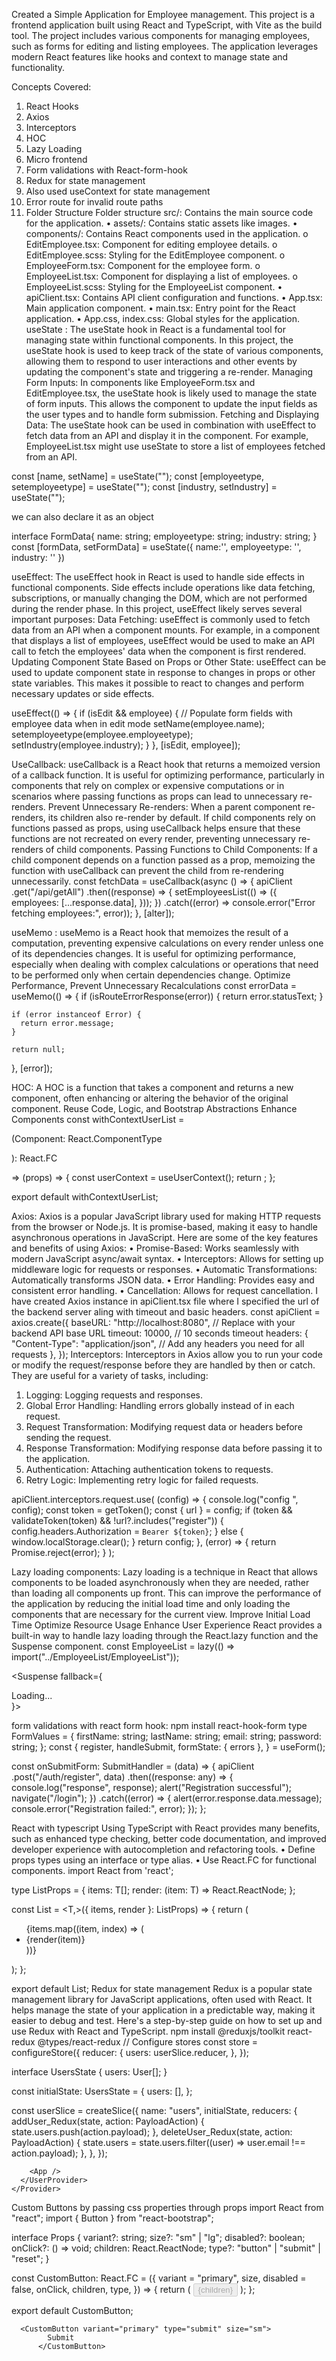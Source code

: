 Created a Simple Application for Employee management. This project is a frontend application built using React and TypeScript, with Vite as the build tool. The project includes various components for managing employees, such as forms for editing and listing employees. The application leverages modern React features like hooks and context to manage state and functionality.

Concepts Covered:
1.	React Hooks
2.	Axios
3.	Interceptors
4.	HOC
5.	Lazy Loading
6.	Micro frontend
7.	Form validations with React-form-hook
8.	Redux for state management
9.	Also used useContext for state management
10.	Error route for invalid route paths
11.	Folder Structure
Folder structure
src/: Contains the main source code for the application.
•	assets/: Contains static assets like images.
•	components/: Contains React components used in the application.
o	EditEmployee.tsx: Component for editing employee details.
o	EditEmployee.scss: Styling for the EditEmployee component.
o	EmployeeForm.tsx: Component for the employee form.
o	EmployeeList.tsx: Component for displaying a list of employees.
o	EmployeeList.scss: Styling for the EmployeeList component.
•	apiClient.tsx: Contains API client configuration and functions.
•	App.tsx: Main application component.
•	main.tsx: Entry point for the React application.
•	App.css, index.css: Global styles for the application.
useState :
The useState hook in React is a fundamental tool for managing state within functional components. In this project, the useState hook is used to keep track of the state of various components, allowing them to respond to user interactions and other events by updating the component's state and triggering a re-render.
Managing Form Inputs: In components like EmployeeForm.tsx and EditEmployee.tsx, the useState hook is likely used to manage the state of form inputs. This allows the component to update the input fields as the user types and to handle form submission.
Fetching and Displaying Data: The useState hook can be used in combination with useEffect to fetch data from an API and display it in the component. For example, EmployeeList.tsx might use useState to store a list of employees fetched from an API.

  const [name, setName] = useState("");
  const [employeetype, setemployeetype] = useState("");
  const [industry, setIndustry] = useState("");
 
we can also declare it as an object

interface FormData{
  name: string;
  employeetype: string;
  industry: string;
}
  const [formData, setFormData] = useState<FormData>({
    name:'',
    employeetype: '',
    industry: ''
  })

useEffect:
The useEffect hook in React is used to handle side effects in functional components. Side effects include operations like data fetching, subscriptions, or manually changing the DOM, which are not performed during the render phase. In this project, useEffect likely serves several important purposes:
Data Fetching: useEffect is commonly used to fetch data from an API when a component mounts. For example, in a component that displays a list of employees, useEffect would be used to make an API call to fetch the employees' data when the component is first rendered.
Updating Component State Based on Props or Other State: useEffect can be used to update component state in response to changes in props or other state variables. This makes it possible to react to changes and perform necessary updates or side effects.

  useEffect(() => {
    if (isEdit && employee) {
      // Populate form fields with employee data when in edit mode
      setName(employee.name);
      setemployeetype(employee.employeetype);
      setIndustry(employee.industry);
    }
  }, [isEdit, employee]);


UseCallback:
useCallback is a React hook that returns a memoized version of a callback function. It is useful for optimizing performance, particularly in components that rely on complex or expensive computations or in scenarios where passing functions as props can lead to unnecessary re-renders.
Prevent Unnecessary Re-renders: When a parent component re-renders, its children also re-render by default. If child components rely on functions passed as props, using useCallback helps ensure that these functions are not recreated on every render, preventing unnecessary re-renders of child components. 
Passing Functions to Child Components: If a child component depends on a function passed as a prop, memoizing the function with useCallback can prevent the child from re-rendering unnecessarily.
const fetchData = useCallback(async () => {
    apiClient
      .get("/api/getAll")
      .then((response) => {
        setEmployeesList(() => ({
          employees: [...response.data],
        }));
      })
      .catch((error) => console.error("Error fetching employees:", error));
  }, [alter]);

useMemo :
useMemo is a React hook that memoizes the result of a computation, preventing expensive calculations on every render unless one of its dependencies changes. It is useful for optimizing performance, especially when dealing with complex calculations or operations that need to be performed only when certain dependencies change.
Optimize Performance, Prevent Unnecessary Recalculations
 const errorData = useMemo(() => {
    if (isRouteErrorResponse(error)) {
      return error.statusText;
    }

    if (error instanceof Error) {
      return error.message;
    }

    return null;
  }, [error]);


HOC:
A HOC is a function that takes a component and returns a new component, often enhancing or altering the behavior of the original component.
Reuse Code, Logic, and Bootstrap Abstractions
Enhance Components
const withContextUserList =
  <P extends object>(Component: React.ComponentType<P>): React.FC<P> =>
  (props) => {
    const userContext = useUserContext();
    return <Component {...props} userContext={userContext} />;
  };

export default withContextUserList;

Axios:
Axios is a popular JavaScript library used for making HTTP requests from the browser or Node.js. It is promise-based, making it easy to handle asynchronous operations in JavaScript. Here are some of the key features and benefits of using Axios:
•	Promise-Based: Works seamlessly with modern JavaScript async/await syntax.
•	Interceptors: Allows for setting up middleware logic for requests or responses.
•	Automatic Transformations: Automatically transforms JSON data.
•	Error Handling: Provides easy and consistent error handling.
•	Cancellation: Allows for request cancellation.
I have created Axios instance in apiClient.tsx file where I specified the url of the backend server aling with timeout and basic headers.
const apiClient = axios.create({
  baseURL: "http://localhost:8080", // Replace with your backend API base URL
  timeout: 10000, // 10 seconds timeout
  headers: {
    "Content-Type": "application/json",
    // Add any headers you need for all requests
  },
});
Interceptors:
Interceptors in Axios allow you to run your code or modify the request/response before they are handled by then or catch. They are useful for a variety of tasks, including:
1.	Logging: Logging requests and responses.
2.	Global Error Handling: Handling errors globally instead of in each request.
3.	Request Transformation: Modifying request data or headers before sending the request.
4.	Response Transformation: Modifying response data before passing it to the application.
5.	Authentication: Attaching authentication tokens to requests.
6.	Retry Logic: Implementing retry logic for failed requests.

apiClient.interceptors.request.use(
  (config) => {
    console.log("config ", config);
    const token = getToken();
    const { url } = config;
    if (token && validateToken(token) && !url?.includes("register")) {
      config.headers.Authorization = `Bearer ${token}`;
    } else {
      window.localStorage.clear();
    }
    return config;
  },
  (error) => {
    return Promise.reject(error);
  }
);


Lazy loading components:
Lazy loading is a technique in React that allows components to be loaded asynchronously when they are needed, rather than loading all components up front. This can improve the performance of the application by reducing the initial load time and only loading the components that are necessary for the current view.
Improve Initial Load Time
Optimize Resource Usage
Enhance User Experience
React provides a built-in way to handle lazy loading through the React.lazy function and the Suspense component.
  const EmployeeList = lazy(() => import("../EmployeeList/EmployeeList"));

   <Suspense fallback={<div>Loading...</div>}>
            <EmployeeList alter={alter} updateAlter={updateAlter} />
          </Suspense>

form validations with react form hook:
npm install react-hook-form
type FormValues = { firstName: string; lastName: string; email: string; password: string; };
const {
    register,
    handleSubmit,
    formState: { errors },
  } = useForm<RegisterFormData>();

 const onSubmitForm: SubmitHandler<RegisterFormData> = (data) => {
    apiClient
      .post("/auth/register", data)
      .then((response: any) => {
        console.log("response", response);
        alert("Registration successful");
        navigate("/login");
      })
      .catch((error) => {
        alert(error.response.data.message);
        console.error("Registration failed:", error);
      });
  };


React with typescript
Using TypeScript with React provides many benefits, such as enhanced type checking, better code documentation, and improved developer experience with autocompletion and refactoring tools.
•	Define props types using an interface or type alias.
•	Use React.FC<Props> for functional components.
  import React from 'react';

type ListProps<T> = {
  items: T[];
  render: (item: T) => React.ReactNode;
};

const List = <T,>({ items, render }: ListProps<T>) => {
  return (
    <ul>
      {items.map((item, index) => (
        <li key={index}>{render(item)}</li>
      ))}
    </ul>
  );
};

export default List;
Redux for state management
Redux is a popular state management library for JavaScript applications, often used with React. It helps manage the state of your application in a predictable way, making it easier to debug and test. Here's a step-by-step guide on how to set up and use Redux with React and TypeScript.
npm install @reduxjs/toolkit react-redux @types/react-redux
// Configure stores
const store = configureStore({
  reducer: {
    users: userSlice.reducer,
  },
});			



interface UsersState {
  users: User[];
}

const initialState: UsersState = {
  users: [],
};

const userSlice = createSlice({
  name: "users",
  initialState,
  reducers: {
    addUser_Redux(state, action: PayloadAction<User>) {
      state.users.push(action.payload);
    },
    deleteUser_Redux(state, action: PayloadAction<string>) {
      state.users = state.users.filter((user) => user.email !== action.payload);
    },
  },
});

  <Provider store={store}>
      
        <App />
      </UserProvider>
    </Provider>

Custom Buttons by passing css properties through props
import React from "react";
import { Button } from "react-bootstrap";

interface Props {
  variant?: string;
  size?: "sm" | "lg";
  disabled?: boolean;
  onClick?: () => void;
  children: React.ReactNode;
  type?: "button" | "submit" | "reset";
}

const CustomButton: React.FC<Props> = ({
  variant = "primary",
  size,
  disabled = false,
  onClick,
  children,
  type,
}) => {
  return (
    <Button
      variant={variant}
      size={size}
      disabled={disabled}
      onClick={onClick}
      type={type}
    >
      {children}
    </Button>
  );
};

export default CustomButton;


      <CustomButton variant="primary" type="submit" size="sm">
            Submit
          </CustomButton>


